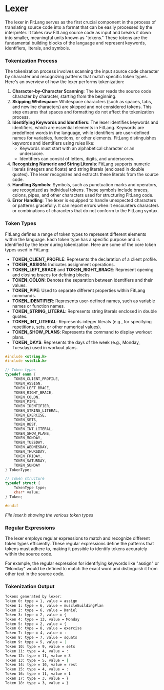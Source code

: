 # Lexer

The lexer in FitLang serves as the first crucial component in the process of translating source code into a format that can be easily processed by the interpreter. It takes raw FitLang source code as input and breaks it down into smaller, meaningful units known as "tokens." These tokens are the fundamental building blocks of the language and represent keywords, identifiers, literals, and symbols.



### Tokenization Process

The tokenization process involves scanning the input source code character by character and recognizing patterns that match specific token types. Here's an overview of how the lexer performs tokenization:

1. **Character-by-Character Scanning**: The lexer reads the source code character by character, starting from the beginning.
2. **Skipping Whitespace**: Whitespace characters (such as spaces, tabs, and newline characters) are skipped and not considered tokens. This step ensures that spaces and formatting do not affect the tokenization process.
3. **Identifying Keywords and Identifiers**: The lexer identifies keywords and identifiers, which are essential elements in FitLang. Keywords are predefined words in the language, while identifiers are user-defined names for variables, functions, or other elements. FitLang distinguishes keywords and identifiers using rules like:
   * Keywords must start with an alphabetical character or an underscore.
   * Identifiers can consist of letters, digits, and underscores.
4. **Recognizing Numeric and String Literals**: FitLang supports numeric literals (integers and floats) and string literals (enclosed in double quotes). The lexer recognizes and extracts these literals from the source code.
5. **Handling Symbols**: Symbols, such as punctuation marks and operators, are recognized as individual tokens. These symbols include braces, colons, pipes, and other characters used for structuring FitLang code.
6. **Error Handling**: The lexer is equipped to handle unexpected characters or patterns gracefully. It can report errors when it encounters characters or combinations of characters that do not conform to the FitLang syntax.



### Token Types

FitLang defines a range of token types to represent different elements within the language. Each token type has a specific purpose and is identified by the lexer during tokenization. Here are some of the core token types used in FitLang:

* **TOKEN\_CLIENT\_PROFILE**: Represents the declaration of a client profile.
* **TOKEN\_ASSIGN**: Indicates assignment operations.
* **TOKEN\_LEFT\_BRACE** and **TOKEN\_RIGHT\_BRACE**: Represent opening and closing braces for defining blocks.
* **TOKEN\_COLON**: Denotes the separation between identifiers and their values.
* **TOKEN\_PIPE**: Used to separate different properties within FitLang commands.
* **TOKEN\_IDENTIFIER**: Represents user-defined names, such as variable names or function names.
* **TOKEN\_STRING\_LITERAL**: Represents string literals enclosed in double quotes.
* **TOKEN\_INT\_LITERAL**: Represents integer literals (e.g., for specifying repetitions, sets, or other numerical values).
* **TOKEN\_SHOW\_PLANS**: Represents the command to display workout plans.
* **TOKEN\_DAYS**: Represents the days of the week (e.g., Monday, Tuesday) used in workout plans.



```c
#include <string.h>
#include <stdlib.h>

// Token types
typedef enum {
    TOKEN_CLIENT_PROFILE,
    TOKEN_ASSIGN,
    TOKEN_LEFT_BRACE,
    TOKEN_RIGHT_BRACE,
    TOKEN_COLON,
    TOKEN_PIPE,
    TOKEN_IDENTIFIER,
    TOKEN_STRING_LITERAL,
    TOKEN_EXERCISE,
    TOKEN_SETS,
    TOKEN_REST,
    TOKEN_INT_LITERAL,
    TOKEN_SHOW_PLANS,
    TOKEN_MONDAY,
    TOKEN_TUESDAY,
    TOKEN_WEDNESDAY,
    TOKEN_THURSDAY,
    TOKEN_FRIDAY,
    TOKEN_SATURDAY,
    TOKEN_SUNDAY
} TokenType;

// Token structure
typedef struct {
    TokenType type;  
    char* value;     
} Token;

#endif
```

_File lexer.h showing the various token types_



### Regular Expressions

The lexer employs regular expressions to match and recognize different token types efficiently. These regular expressions define the patterns that tokens must adhere to, making it possible to identify tokens accurately within the source code.

For example, the regular expression for identifying keywords like "assign" or "Monday" would be defined to match the exact word and distinguish it from other text in the source code.



### Tokenization Output

```bash
Tokens generated by lexer:
Token 0: type = 1, value = assign
Token 1: type = 6, value = muscleBuildingPlan
Token 2: type = 6, value = Daniel
Token 3: type = 2, value = {
Token 4: type = 13, value = Monday
Token 5: type = 2, value = {
Token 6: type = 8, value = exercise
Token 7: type = 4, value = :
Token 8: type = 7, value = squats
Token 9: type = 5, value = |
Token 10: type = 9, value = sets
Token 11: type = 4, value = :
Token 12: type = 11, value = 3
Token 13: type = 5, value = |
Token 14: type = 10, value = rest
Token 15: type = 4, value = :
Token 16: type = 11, value = 1
Token 17: type = 3, value = }
Token 18: type = 3, value = }
```
